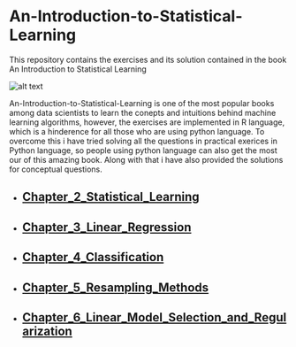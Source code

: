 # An-Introduction-to-Statistical-Learning
This repository contains the exercises and its solution contained in the book An Introduction to Statistical Learning

![alt text](https://images.springer.com/sgw/books/medium/9781461471370.jpg)

 An-Introduction-to-Statistical-Learning is one of the most popular books among data scientists to learn the conepts and intuitions behind 
 machine learning algorithms, however, the exercises are implemented in R language, which is a hinderence for all those who are using python
 language. To overcome this i have tried solving all the questions in practical exerices in Python language, so people using python language 
 can also get the most our of this amazing book. Along with that i have also provided the solutions for conceptual questions.
 
- ## [Chapter_2_Statistical_Learning](/Chapter_2/)
- ## [Chapter_3_Linear_Regression](/Chapter_3/)
- ## [Chapter_4_Classification](/Chapter_4/)
- ## [Chapter_5_Resampling_Methods](/Chapter_5/)
- ## [Chapter_6_Linear_Model_Selection_and_Regularization](/Chapter_6/)
